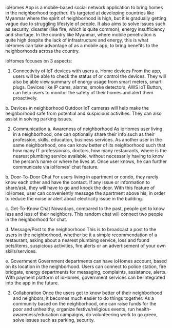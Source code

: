 ioHomes App is a mobile-based social network application to bring homes in the neighborhood together. It’s targeted at developing countries like Myanmar where the spirit of neighborhood is high, but it is gradually getting vague due to struggling lifestyle of people. It also aims to solve issues such as security, disaster (like fire, which is quite common), energy insufficiency and shortage.
In the country like Myanmar, where mobile penetration is quite high despite the lack of infrastructure and energy, this is what ioHomes can take advantage of as a mobile app, to bring benefits to the neighborhoods across the country.

ioHomes focuses on 3 aspects:
1.	Connectivity of IoT devices with users
a.	Home devices
From the app, users will be able to check the status of or control the devices. They will also be able view summary of energy usage from smart meters, smart plugs. Devices like IP cams, alarms, smoke detectors, AWS IoT Button, can help users to monitor the safety of their homes and alert them proactively.

b.	Devices in neighborhood
Outdoor IoT cameras will help make the neighborhood safe from potential and suspicious activities. They can also assist in solving parking issues. 

2.	Communication
a.	Awareness of neighborhood
As ioHomes user living in a neighborhood, one can optionally share their info such as their profession, skills, education, business services. As another user in the same neighborhood, one can know better of its neighborhood such that how many IT professionals, doctors, how many restaurants, where is the nearest plumbing service available, without necessarily having to know the person’s name or where he lives at. Once user knows, he can further communicate via ioHomes’ chat feature.

b.	Door-To-Door Chat
For users living in apartment or condo, they rarely know each other and have the contact. If any issue or information to share/ask, they will have to go and knock the door. With this feature of ioHomes, user can conveniently message the apartment above his, in order to reduce the noise or alert about electricity issue in the building.

c.	Get-To-Know Chat
Nowadays, compared to the past, people get to know less and less of their neighbors. This random chat will connect two people in the neighborhood for chat.

d.	Message/Post to the neighborhood
This is to broadcast a post to the users in the neighborhood, whether be it a simple recommendation of a restaurant, asking about a nearest plumbing service, loss and found pets/items, suspicious activities, fire alerts or an advertisement of your own skills/services.

e.	Government
Government departments can have ioHomes account, based on its location in the neighborhood. Users can connect to police station, fire bridgate, energy departments for messaging, complaints, assistance, alerts. With payment platform of ioHomes, government services can be integrated into the app in the future.

3.	Collaboration
Once the users get to know better of their neighborhood and neighbors, it becomes much easier to do things together. As a community based on the neighborhood, one can raise funds for the poor and unhealthy, organize festive/religious events, run health-awareness/education campaigns, do volunteering work to go green, solve issues such as parking, security.
